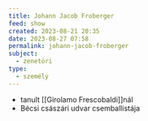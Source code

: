 ```yaml
---
title: Johann Jacob Froberger
feed: show
created: 2023-08-21 20:35
date: 2023-08-27 07:58
permalink: johann-jacob-froberger
subject:
  - zenetöri
type:
  - személy
---
```


- tanult [[Girolamo Frescobaldi]]nál
- Bécsi császári udvar csemballistája